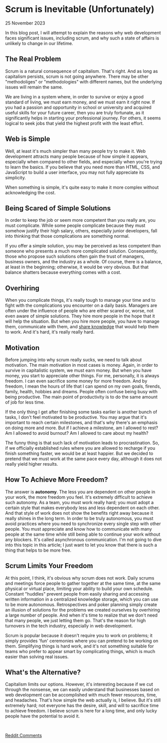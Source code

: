 # Scrum is Inevitable (Unfortunately)
<div class="date">25 November 2023</div>

In this blog post, I will attempt to explain the reasons why web development faces significant issues, including scrum, and why such a state of affairs is unlikely to change in our lifetime.
<br>

## The Real Problem
Scrum is a natural consequence of capitalism. That's right. And as long as capitalism persists, scrum is not going anywhere. There may be other "methodoliges" or "methodologies" with different names, but the underlying issues will remain the same.

We are living in a system where, in order to survive or enjoy a good standard of living, we must earn money, and we must earn it right now. If you had a passion and opportunity in school or university and acquired useful skills for your future career, then you are truly fortunate, as it significantly helps in starting your professional journey. For others, it seems logical to seek jobs that yield the highest profit with the least effort.
<br>

## Web is Simple
Well, at least it's much simpler than many people try to make it. Web development attracts many people because of how simple it appears, especially when compared to other fields, and especially when you're trying to learn the basics. If you believe that you need more than HTML, CSS, and JavaScript to build a user interface, you may not fully appreciate its simplicity.

When something is simple, it's quite easy to make it more complex without acknowledging the cost.
<br>

## Being Scared of Simple Solutions
In order to keep the job or seem more competent than you really are, you must complicate. While some people complicate because they must somehow justify their high salary, others, especially junior developers, fall into thinking that those complications are something normal.

If you offer a simple solution, you may be perceived as less competent than someone who presents a much more complicated solution. Consequently, those who propose such solutions often gain the trust of managers, business owners, and the industry as a whole. Of course, there is a balance, at least in the beginning; otherwise, it would be very obvious. But that balance shatters because everything comes with a cost.
<br>

## Overhiring
When you complicate things, it's really tough to manage your time and to fight with the complications you encounter on a daily basis. Managers are often under the influence of people who are either scared or, worse, not even aware of simple solutions. They hire more people in the hope that it will help the situation. But when you hire more people, you have to manage them, communicate with them, and [share knowledge](/../html/posts/knowledge-sharing-sins.html) that would help them to work. And it's hard, it's really really hard.
<br>

## Motivation
Before jumping into why scrum really sucks, we need to talk about motivation. The main motivation in most cases is money. Again, in order to survive in capitalistic system, we must earn money. But when you have money, you start to appreciate other things. For me, personally, it is always freedom. I can even sacrifice some money for more freedom. 
And by freedom, I mean the hours of life that I can spend on my own goals, firends, family, health, hobbies and dreams. People often confuse being busy with being productive. The main point of productivity is to do the same amount of job for less time.

If the only thing I get after finishing some tasks earlier is another bunch of tasks, I don't feel motivated to be productive. You may argue that it's important to reach certain milestones, and that's why there's an emphasis on doing more and more. But if I achieve a milestone, am I allowed to rest? Am I allowed to avoid burnout? Am I allowed to care about my health?

The funny thing is that such lack of motivation leads to procrastination. So, if we officially established rules where you are allowed to recharge if you finish something faster, we would be at least happier. But we decided to pretend that we must work at the same pace every day, although it does not really yield higher results.
<br>

## How To Achieve More Freedom?
The answer is **autonomy**. The less you are dependent on other people in your work, the more freedom you feel. 
It's extremely difficult to achieve such autonomy. As a team, you must work really hard; you must adopt a certain style that makes everybody less and less dependent on each other. And that style of work does not show the benefits right away because it really shines in the long term. In order to be truly autonomous, you must avoid practices where you need to synchronize every single step with other people. You must appreciate and know how to communicate with many people at the same time while still being able to continue your work without any blockers. It's called asynchronous communication. I'm not going to dive into this topic in this article; I just want to let you know that there is such a thing that helps to be more free.
<br>

## Scrum Limits Your Freedom
At this point, I think, it's obvious why scrum does not work. Daily scrums and meetings force people to gather together at the same time, at the same physical or virtual place, limiting your ability to build your own schedule. Constant "huddles" prevent people from easily sharing and accessing written information in a centralized knowledge storage, which you can use to be more autonomous. Retrospectives and poker planning simply create an illusion of solutions for the problems we created ourselves by overhiring a large number of people. And when it's time to realize that we don't need that many people, we just letting them go. That's the reason for high turnovers in the tech industry, especially in web development.

Scrum is popular because it doesn't require you to work on problems; it simply provides 'fun' ceremonies where you can pretend to be working on them. Simplifying things is hard work, and it's not something suitable for teams who prefer to appear smart by complicating things, which is much easier than solving real issues.
<br>

## What's the Alternative?
Capitalism limits our options. However, it's interesting because if we cut through the nonsense, we can easily understand that businesses based on web development can be accomplished with much fewer resources, time, and headaches.
That's how simple the web actually is, I believe. But it's still extremely hard; not everyone has the desire, skill, and will to sacrifice time to achieve freedom. I believe scrum is here for a long time, and only lucky people have the potential to avoid it.

<br>

[Reddit Comments](https://www.reddit.com/r/Frontend/comments/183h0m7/scrum_is_inevitable_unfortunately/) 
